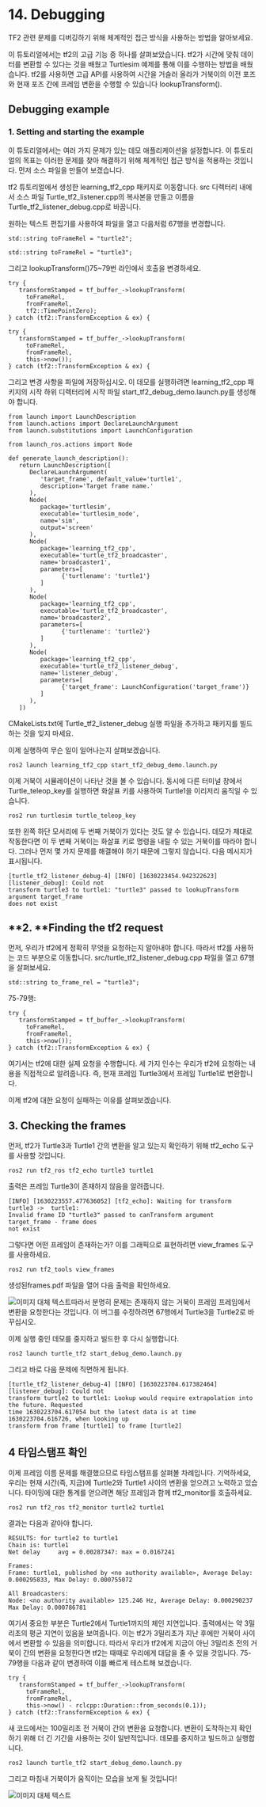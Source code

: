 # 14. Debugging



TF2 관련 문제를 디버깅하기 위해 체계적인 접근 방식을 사용하는 방법을 알아보세요.



이 튜토리얼에서는 tf2의 고급 기능 중 하나를 살펴보았습니다. tf2가 시간에 맞춰 데이터를 변환할 수 있다는 것을 배웠고 Turtlesim 예제를 통해 이를 수행하는 방법을 배웠습니다. tf2를 사용하면 고급 API를 사용하여 시간을 거슬러 올라가 거북이의 이전 포즈와 현재 포즈 간에 프레임 변환을 수행할 수 있습니다 lookupTransform().



## **Debugging example** ##



### **1. Setting and starting the example** ###

이 튜토리얼에서는 여러 가지 문제가 있는 데모 애플리케이션을 설정합니다. 이 튜토리얼의 목표는 이러한 문제를 찾아 해결하기 위해 체계적인 접근 방식을 적용하는 것입니다. 먼저 소스 파일을 만들어 보겠습니다.

tf2 튜토리얼에서 생성한 learning_tf2_cpp 패키지로 이동합니다. src 디렉터리 내에서 소스 파일 Turtle_tf2_listener.cpp의 복사본을 만들고 이름을 Turtle_tf2_listener_debug.cpp로 바꿉니다.

원하는 텍스트 편집기를 사용하여 파일을 열고 다음처럼 67행을 변경합니다.

```
std::string toFrameRel = "turtle2";
```

```
std::string toFrameRel = "turtle3";
```

그리고 lookupTransform()75~79번 라인에서 호출을 변경하세요.

```
try {
   transformStamped = tf_buffer_->lookupTransform(
     toFrameRel,
     fromFrameRel,
     tf2::TimePointZero);
} catch (tf2::TransformException & ex) {
```

```
try {
   transformStamped = tf_buffer_->lookupTransform(
     toFrameRel,
     fromFrameRel,
     this->now());
} catch (tf2::TransformException & ex) {
```

그리고 변경 사항을 파일에 저장하십시오. 이 데모를 실행하려면 learning_tf2_cpp 패키지의 시작 하위 디렉터리에 시작 파일 start_tf2_debug_demo.launch.py를 생성해야 합니다.

```
from launch import LaunchDescription
from launch.actions import DeclareLaunchArgument
from launch.substitutions import LaunchConfiguration

from launch_ros.actions import Node

def generate_launch_description():
   return LaunchDescription([
      DeclareLaunchArgument(
         'target_frame', default_value='turtle1',
         description='Target frame name.'
      ),
      Node(
         package='turtlesim',
         executable='turtlesim_node',
         name='sim',
         output='screen'
      ),
      Node(
         package='learning_tf2_cpp',
         executable='turtle_tf2_broadcaster',
         name='broadcaster1',
         parameters=[
               {'turtlename': 'turtle1'}
         ]
      ),
      Node(
         package='learning_tf2_cpp',
         executable='turtle_tf2_broadcaster',
         name='broadcaster2',
         parameters=[
               {'turtlename': 'turtle2'}
         ]
      ),
      Node(
         package='learning_tf2_cpp',
         executable='turtle_tf2_listener_debug',
         name='listener_debug',
         parameters=[
               {'target_frame': LaunchConfiguration('target_frame')}
         ]
      ),
   ])
```

CMakeLists.txt에 Turtle_tf2_listener_debug 실행 파일을 추가하고 패키지를 빌드하는 것을 잊지 마세요. 

이제 실행하여 무슨 일이 일어나는지 살펴보겠습니다.

```
ros2 launch learning_tf2_cpp start_tf2_debug_demo.launch.py
```

이제 거북이 시뮬레이션이 나타난 것을 볼 수 있습니다. 동시에 다른 터미널 창에서 Turtle_teleop_key를 실행하면 화살표 키를 사용하여 Turtle1을 이리저리 움직일 수 있습니다.

```
ros2 run turtlesim turtle_teleop_key
```

또한 왼쪽 하단 모서리에 두 번째 거북이가 있다는 것도 알 수 있습니다. 데모가 제대로 작동한다면 이 두 번째 거북이는 화살표 키로 명령을 내릴 수 있는 거북이를 따라야 합니다. 그러나 먼저 몇 가지 문제를 해결해야 하기 때문에 그렇지 않습니다. 다음 메시지가 표시됩니다.

```
[turtle_tf2_listener_debug-4] [INFO] [1630223454.942322623] [listener_debug]: Could not
transform turtle3 to turtle1: "turtle3" passed to lookupTransform argument target_frame
does not exist
```



## **2.  **Finding the tf2 request ##



먼저, 우리가 tf2에게 정확히 무엇을 요청하는지 알아내야 합니다. 따라서 tf2를 사용하는 코드 부분으로 이동합니다. src/turtle_tf2_listener_debug.cpp 파일을 열고 67행을 살펴보세요.

```
std::string to_frame_rel = "turtle3";
```

75-79행:

```
try {
   transformStamped = tf_buffer_->lookupTransform(
     toFrameRel,
     fromFrameRel,
     this->now());
} catch (tf2::TransformException & ex) {
```

여기서는 tf2에 대한 실제 요청을 수행합니다. 세 가지 인수는 우리가 tf2에 요청하는 내용을 직접적으로 알려줍니다. 즉, 현재 프레임 Turtle3에서 프레임 Turtle1로 변환합니다.

이제 tf2에 대한 요청이 실패하는 이유를 살펴보겠습니다.



## **3. Checking the frames** ##



먼저, tf2가 Turtle3과 Turtle1 간의 변환을 알고 있는지 확인하기 위해 tf2_echo 도구를 사용할 것입니다.

```
ros2 run tf2_ros tf2_echo turtle3 turtle1
```

출력은 프레임 Turtle3이 존재하지 않음을 알려줍니다.

```
[INFO] [1630223557.477636052] [tf2_echo]: Waiting for transform turtle3 ->  turtle1:
Invalid frame ID "turtle3" passed to canTransform argument target_frame - frame does
not exist
```

그렇다면 어떤 프레임이 존재하는가? 이를 그래픽으로 표현하려면 view_frames 도구를 사용하세요.

```
ros2 run tf2_tools view_frames
```

생성된frames.pdf 파일을 열어 다음 출력을 확인하세요.

<img src="https://github.com/firstbot1/ROS2STUDY/blob/main/4.tf2/pic/14_1.png" alt="이미지 대체 텍스트" style="float: left;">

따라서 분명히 문제는 존재하지 않는 거북이 프레임 프레임에서 변환을 요청한다는 것입니다. 이 버그를 수정하려면 67행에서 Turtle3을 Turtle2로 바꾸십시오.

이제 실행 중인 데모를 중지하고 빌드한 후 다시 실행합니다.

```
ros2 launch turtle_tf2 start_debug_demo.launch.py
```

그리고 바로 다음 문제에 직면하게 됩니다.

```
[turtle_tf2_listener_debug-4] [INFO] [1630223704.617382464] [listener_debug]: Could not
transform turtle2 to turtle1: Lookup would require extrapolation into the future. Requested
time 1630223704.617054 but the latest data is at time 1630223704.616726, when looking up
transform from frame [turtle1] to frame [turtle2]
```



## **4 타임스탬프 확인** ##

이제 프레임 이름 문제를 해결했으므로 타임스탬프를 살펴볼 차례입니다. 기억하세요, 우리는 현재 시간(즉, 지금)에 Turtle2와 Turtle1 사이의 변환을 얻으려고 노력하고 있습니다. 타이밍에 대한 통계를 얻으려면 해당 프레임과 함께 tf2_monitor를 호출하세요.

```
ros2 run tf2_ros tf2_monitor turtle2 turtle1
```

결과는 다음과 같아야 합니다.

```
RESULTS: for turtle2 to turtle1
Chain is: turtle1
Net delay     avg = 0.00287347: max = 0.0167241

Frames:
Frame: turtle1, published by <no authority available>, Average Delay: 0.000295833, Max Delay: 0.000755072

All Broadcasters:
Node: <no authority available> 125.246 Hz, Average Delay: 0.000290237 Max Delay: 0.000786781
```

여기서 중요한 부분은 Turtle2에서 Turtle1까지의 체인 지연입니다. 출력에서는 약 3밀리초의 평균 지연이 있음을 보여줍니다. 이는 tf2가 3밀리초가 지난 후에만 거북이 사이에서 변환할 수 있음을 의미합니다. 따라서 우리가 tf2에게 지금이 아닌 3밀리초 전의 거북이 간의 변환을 요청한다면 tf2는 때때로 우리에게 대답을 줄 수 있을 것입니다. 75-79행을 다음과 같이 변경하여 이를 빠르게 테스트해 보겠습니다.

```
try {
   transformStamped = tf_buffer_->lookupTransform(
     toFrameRel,
     fromFrameRel,
     this->now() - rclcpp::Duration::from_seconds(0.1));
} catch (tf2::TransformException & ex) {
```

새 코드에서는 100밀리초 전 거북이 간의 변환을 요청합니다. 변환이 도착하는지 확인하기 위해 더 긴 기간을 사용하는 것이 일반적입니다. 데모를 중지하고 빌드하고 실행합니다.

```
ros2 launch turtle_tf2 start_debug_demo.launch.py
```

그리고 마침내 거북이가 움직이는 모습을 보게 될 것입니다!

<img src="https://github.com/firstbot1/ROS2STUDY/blob/main/4.tf2/pic/14_3.png" alt="이미지 대체 텍스트" style="float: left;">
